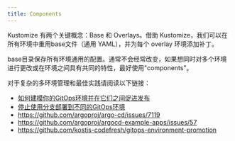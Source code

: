 ```yaml
---
title: Components
---
```

Kustomize 有两个关键概念：Base 和 Overlays。借助 Kustomize，我们可以在所有环境中重用base文件（通用 YAML），并为每个 overlay 环境添加补丁。

base目录保存所有环境通用的配置。通常不会经常改变，如果想同时对多个环境进行更改或在环境之间具有共同的特性，最好使用"components"。

对于复杂的多环境管理和最佳实践请阅读以下链接：
- [如何建模你的GitOps环境并在它们之间促进发布](https://codefresh.io/blog/how-to-model-your-gitops-environments-and-promote-releases-between-them/)
- [停止使用分支部署到不同的GitOps环境](https://codefresh.io/blog/stop-using-branches-deploying-different-gitops-environments/)
- https://github.com/argoproj/argo-cd/issues/7119
- https://github.com/argoproj/argocd-example-apps/issues/57
- https://github.com/kostis-codefresh/gitops-environment-promotion



